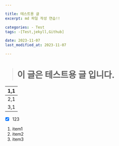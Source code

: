 ```yaml
---

title: 테스트용 글
excerpt: md 파일 작성 연습!!

categories: - Test
tags: -[Test,jekyll,Github]

date: 2023-11-07
last_modified_at: 2023-11-07

---
```


> # 이 글은 테스트용 글 입니다.

| 1,1 |
| --- |
| 2,1 |
| 3,1 |

- [x] 123

1. item1
2. item2
3. item3
